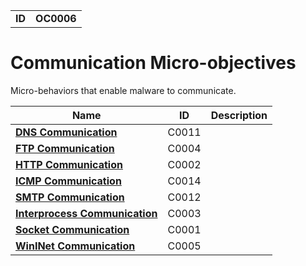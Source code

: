|||
|---|---|
|**ID**|**OC0006**|


# Communication Micro-objectives #
Micro-behaviors that enable malware to communicate.

|Name|ID|Description|
|---|---|---|
|[**DNS Communication**](../communication/dns-comm.md)|C0011||
|[**FTP Communication**](../communication/ftp-comm.md)|C0004||
|[**HTTP Communication**](../communication/http-comm.md)|C0002||
|[**ICMP Communication**](../communication/icmp-comm.md)|C0014||
|[**SMTP Communication**](../communication/smtp-comm.md)|C0012||
|[**Interprocess Communication**](../communication/inter-process.md)|C0003||
|[**Socket Communication**](../communication/tcp-comm.md)|C0001||
|[**WinINet Communication**](../communication/wininet.md)|C0005||
